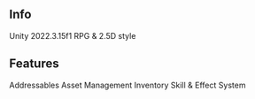## Info
Unity 2022.3.15f1
RPG & 2.5D style 

## Features
Addressables Asset Management
Inventory
Skill & Effect System
